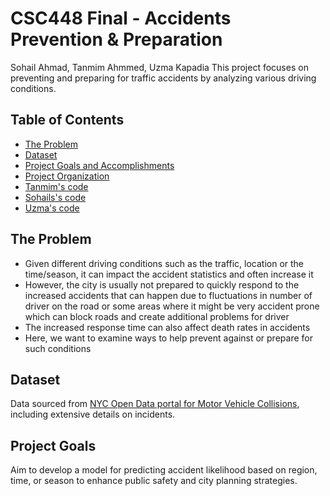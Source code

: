 # CSC448 Final - Accidents Prevention & Preparation

Sohail Ahmad, Tanmim Ahmmed, Uzma Kapadia
This project focuses on preventing and preparing for traffic accidents by analyzing various driving conditions.

## Table of Contents
- [The Problem](#the_problem)
- [Dataset](#dataset)
- [Project Goals and Accomplishments](#project-goals-and-accomplishments)
- [Project Organization](#project-organization)
- [Tanmim's code](#tanmim's-code)
- [Sohails's code](#sohail's-code)
- [Uzma's code](#uzma's-code)

## The Problem
- Given different driving conditions such as the traffic, location or the time/season, it can impact the accident statistics and often increase it
- However, the city is usually not prepared to quickly respond to the increased accidents that can happen due to fluctuations in number of driver on the road or some areas where it might be very accident prone which can block roads and create additional problems for driver
- The increased response time can also affect death rates in accidents
- Here, we want to examine ways to help prevent against or prepare for such conditions

## Dataset
Data sourced from [NYC Open Data portal for Motor Vehicle Collisions](https://data.cityofnewyork.us/Public-Safety/Motor-Vehicle-Collisions-Crashes/h9gi-nx95), including extensive details on incidents.


## Project Goals
Aim to develop a model for predicting accident likelihood based on region, time, or season to enhance public safety and city planning strategies.
